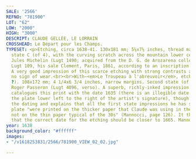 ```yaml
---
SALE: '2566'
REFNO: "781900"
LOT: "62"
LOW: "2000"
HIGH: "3000"
DESCRIPT: CLAUDE GELLÉE, LE LORRAIN
CROSSHEAD: Le Départ pour les Champs.
TYPESET: <p>Etching, circa 1638-41. 130x181 mm; 5⅛x7⅛ inches, thread margins. Third
  state C (of 4), with the curving scratch across the mountain lower center. Ex-collection
  Jules Michelin (Lugt 1490; acquired from the D. G. de Arozarena collection, see
  Lugt 109, his sale Clement, Paris, 1861, according to an inscription in ink, verso).
  A very good impression of this scarce etching with strong contrasts and little to
  no sign of wear.<br><br>With—<em>Le Troupeau à l'abreuvoir</em>, etching, 1635 (1665
  ?). 108x172 mm; 4 1/4x6 3/4 inches, narrow margins. Second state (of 3). Ex-collection
  Roger Passeron (Lugt 4096, verso). A superb, richly-inked impression.<br><br>Mannocci
  catalogues this print with the date 1635 (there is an illegible date scratched in
  the plate lower left to the right of the artist's signature), though he disputes
  the dating and explains that all the first state impressions he has seen of this
  plate "were printed on the thicker paper that Claude was using in the 1660s and
  not on the thin paper typical of the 30s" (Mannocci, page 126). It therefore appears
  that the correct date for the etching should be closer to 1665. Mannocci 34.</p>
year: 1638
background_color: "#ffffff"
images:
- "/v1618253831/2566/781900_VIEW_02_02.jpg"

---
```

